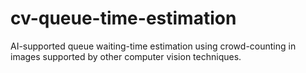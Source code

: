 # cv-queue-time-estimation
AI-supported queue waiting-time estimation using crowd-counting in images supported by other computer vision techniques.

